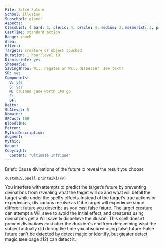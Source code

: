 ```yaml
---
File: False Future
School: illusion
Subschool: glamer
Aspects: 
ClassList: { bard: 3, cleric: 4, oracle: 4, medium: 3, mesmerist: 3, psychic: 4, shaman: 4, sorcerer: 5, wizard: 5, spiritualist: 4, witch: 4 }
CastTime: standard action
Range: touch
Area: 
Effect: 
Targets: creature or object touched
Duration: 1 hour/level (D)
Dismissible: yes
Shapeable: 
SavingThrow: Will negates or Will disbelief (see text)
SR: yes
Components:
  V: yes
  S: yes
  M: crushed jade worth 100 gp
  F: 
  DF: 
Deity: 
SLALevel: 5
Domains: 
GPCost: 100
Bloodline: 
Patron: 
MythicDescription: 
Augment: 
Mythic: 
Haunt: 
Copyright:
  Content: "Ultimate Intrigue"
---
```

Brief:: Cause divinations of the future to reveal the result you choose.

```dataviewjs
customJS.Spell.printWiki(dv)
```

You interfere with attempts to predict the target's future by preventing divinations from revealing what the target will do and what will befall the target while under the spell's effects. Instead of the target's true actions or experiences, divinations resolve as if the target will experience some different future you describe as you cast false future. The target creature can attempt a Will save to avoid the initial effect, and creatures using divinations get a Will save to disbelieve the illusion. This spell doesn't prevent divinations cast after the duration's end from determining what the subject actually did during the time you obscured using false future.  False future can't be detected by detect magic or identify, but greater detect magic (see page 212) can detect it.
